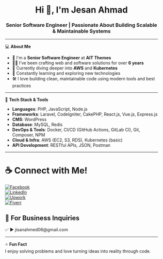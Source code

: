 <h1 align="center">Hi 👋, I'm Jesan Ahmad</h1>
<h3 align="center">Senior Software Engineer | Passionate About Building Scalable & Maintainable Systems</h3>

---

💻 **About Me**

- 🎯 I'm a **Senior Software Engineer** at **AIT Themes**
- 👨‍💻 I’ve been crafting web and software solutions for over **6 years**
- 🚀 Currently diving deeper into **AWS** and **Kubernetes**
- 🧠 Constantly learning and exploring new technologies
- 🛠️ I love building clean, maintainable code using modern tools and best practices

---

🔧 **Tech Stack & Tools**

- **Languages**: PHP, JavaScript, Node.js
- **Frameworks**: Laravel, CodeIgniter, CakePHP, React.js, Vue.js, Express.js
- **CMS**: WordPress
- **Database**: MySQL, Redis
- **DevOps & Tools**: Docker, CI/CD (GitHub Actions, GitLab CI), Git, Composer, NPM
- **Cloud & Infra**: AWS (EC2, S3, RDS), Kubernetes (basic)
- **API Development**: RESTful APIs, JSON, Postman

---

# ☕ Connect with Me!

[![Facebook](https://img.shields.io/badge/Facebook-%231877F2.svg?style=for-the-badge&logo=facebook&logoColor=white)](https://web.facebook.com/jisan.ahmed.445093)  
[![LinkedIn](https://img.shields.io/badge/LinkedIn-%230077B5.svg?style=for-the-badge&logo=linkedin&logoColor=white)](https://www.linkedin.com/in/jesan-ahmad-035084373/)  
[![Upwork](https://img.shields.io/badge/Upwork-6fda44?style=for-the-badge&logo=upwork&logoColor=white)](https://www.upwork.com/freelancers/~01dac442e9f072221a)  
[![Fiverr](https://img.shields.io/badge/Fiverr-1DBF73?style=for-the-badge&logo=fiverr&logoColor=white)](https://www.fiverr.com/jsjisan)


<h2 class="heading-element" dir="auto">📧 For Business Inquiries</h2>
✅ ► jisanahmed06@gmail.com

---

⭐️ **Fun Fact**  
I enjoy solving problems and love turning ideas into reality through code.

